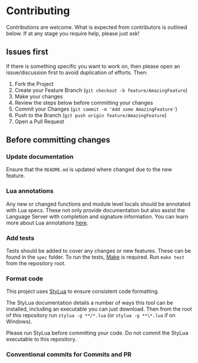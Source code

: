 # Contributing

Contributions are welcome. What is expected from contributors is outlined below. If at any stage you require help, please just ask!

## Issues first

If there is something specific you want to work on, then please open an issue/discussion first to avoid duplication of efforts. Then:

1. Fork the Project
2. Create your Feature Branch (`git checkout -b feature/AmazingFeature`)
3. Make your changes
4. Review the steps below before committing your changes
5. Commit your Changes (`git commit -m 'Add some AmazingFeature'`)
6. Push to the Branch (`git push origin feature/AmazingFeature`)
7. Open a Pull Request

## Before committing changes

### Update documentation

Ensure that the `README.md` is updated where changed due to the new feature.

### Lua annotations

Any new or changed functions and module level locals should be annotated with Lua specs. These not only provide documentation but also assist the Language Server with completion and signature information. You can learn more about Lua annotations [here](https://luals.github.io/wiki/annotations/).

### Add tests

Tests should be added to cover any changes or new features. These can be found in the `spec` folder. To run the tests, [Make](https://www.gnu.org/software/make/) is required. Run `make test` from the repository root.

### Format code

This project uses [StyLua](https://github.com/JohnnyMorganz/StyLua) to ensure consistent code formatting.

The StyLua documentation details a number of ways this tool can be installed, including an executable you can just download. Then from the root of this repository run `stylua -g **/*.lua` (or `stylua -g **\*.lua` if on Windows).

Please run StyLua before committing your code. Do not commit the StyLua executable to this repository.

### Conventional commits for Commits and PR

